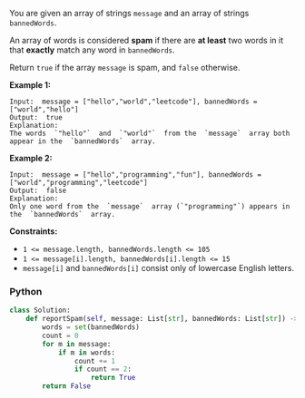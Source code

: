 You are given an array of strings  `message`  and an array of strings  `bannedWords`.

An array of words is considered  **spam**  if there are  **at least**  two words in it that  **exactly**  match any word
in  `bannedWords`.

Return  `true`  if the array  `message`  is spam, and  `false`  otherwise.

**Example 1:**

```
Input:  message = ["hello","world","leetcode"], bannedWords = ["world","hello"]
Output:  true
Explanation:
The words  `"hello"`  and  `"world"`  from the  `message`  array both appear in the  `bannedWords`  array.
```

**Example 2:**

```
Input:  message = ["hello","programming","fun"], bannedWords = ["world","programming","leetcode"]
Output:  false
Explanation:
Only one word from the  `message`  array (`"programming"`) appears in the  `bannedWords`  array.
```

**Constraints:**

- `1 <= message.length, bannedWords.length <= 105`
- `1 <= message[i].length, bannedWords[i].length <= 15`
- `message[i]`  and  `bannedWords[i]`  consist only of lowercase English letters.

### Python

```py
class Solution:
    def reportSpam(self, message: List[str], bannedWords: List[str]) -> bool:
        words = set(bannedWords)
        count = 0
        for m in message:
            if m in words:
                count += 1
                if count == 2:
                    return True
        return False
```